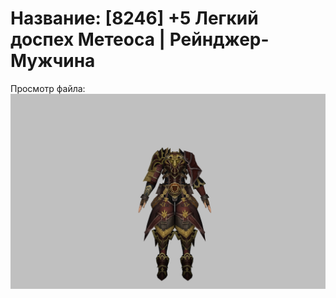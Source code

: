 # Название: [8246] +5 Легкий доспех Метеоса | Рейнджер-Мужчина

Просмотр файла:
![p020030.png](p020030.png)